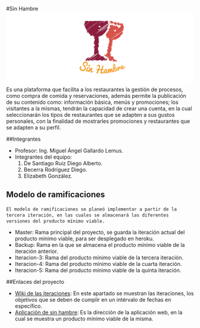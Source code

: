 #Sin Hambre
![sin hambre logo](https://raw.githubusercontent.com/captaincode0/NegociosElectronicos/master/img/banners/bannergit.jpg)
Es una plataforma que facilita a los restaurantes la gestión de procesos, como compra de comida y reservaciones, además permite la publicación de su contenido como: información básica, menús y promociones; los visitantes a la mismas, tendrán la capacidad de crear una cuenta, en la cual seleccionarán los tipos de restaurantes que se adapten a sus gustos personales, con la finalidad de mostrarles promociones y restaurantes que se adapten a su perfil.

##Integrantes

* Profesor: Ing. Miguel Ángel Gallardo Lemus.
* Integrantes del equipo:
    1. De Santiago Ruiz Diego Alberto.
    2. Becerra Rodríguez Diego.
    3. Elizabeth González.

## Modelo de ramificaciones
    El modelo de ramificaciones se planeó implementar a partir de la tercera iteración, en las cuales se almacenará las diferentes versiones del producto mínimo viable.

* Master: Rama principal del proyecto, se guarda la iteración actual del producto mínimo viable, para ser desplegado en heroku.
* Backup: Rama en la que se almacena el producto mínimo viable de la iteración anterior.
* Iteracion-3: Rama del producto mínimo viable de la tercera iteración.
* Iteracion-4: Rama del producto mínimo viable de la cuarta iteración.
* Iteracion-5: Rama del producto mínimo viable de la quinta iteración.

##Enlaces del proyecto
* [Wiki de las iteraciones](https://github.com/captaincode0/NegociosElectronicos/wiki): En este apartado se muestran las iteraciones, los objetivos que se deben de cumplir en un intérvalo de fechas en específico.
* [Aplicación de sin hambre](http://sinhambre.herokuapp.com/): Es la dirección de la aplicación web, en la cual se muestra un producto mínimo viable de la misma.
